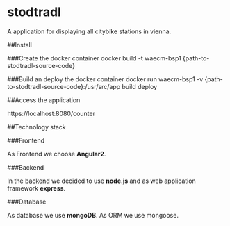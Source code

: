 # stodtradl

A application for displaying all citybike stations in vienna.

##Install

###Create the docker container 
docker build -t waecm-bsp1 {path-to-stodtradl-source-code}

###Build an deploy the docker container
docker run waecm-bsp1 -v {path-to-stodtradl-source-code}:/usr/src/app build deploy

##Access the application

https://localhost:8080/counter

##Technology stack

###Frontend

As Frontend we choose **Angular2**.

###Backend

In the backend we decided to use **node.js** and as web application framework **express**.

###Database

As database we use **mongoDB**. As ORM we use mongoose. 
